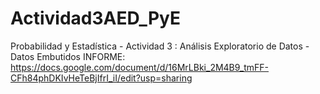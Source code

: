 # Actividad3AED_PyE
Probabilidad y Estadística - Actividad 3 : Análisis Exploratorio de Datos - Datos Embutidos INFORME: https://docs.google.com/document/d/16MrLBki_2M4B9_tmFF-CFh84phDKIvHeTeBjIfrI_iI/edit?usp=sharing
